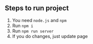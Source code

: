 ## Steps to run project
1. You need `node.js` and `npm`
2. Run `npm i`
3. Run `npm run server`
4. If you do changes, just update page
